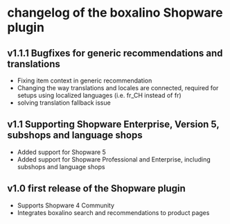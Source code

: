 # changelog of the boxalino Shopware plugin

## v1.1.1 Bugfixes for generic recommendations and translations
* Fixing item context in generic recommendation
* Changing the way translations and locales are connected, required for setups
  using localized languages (i.e. fr_CH instead of fr)
* solving translation fallback issue

## v1.1 Supporting Shopware Enterprise, Version 5, subshops and language shops

* Added support for Shopware 5
* Added support for Shopware Professional and Enterprise, including subshops
  and language shops

## v1.0 first release of the Shopware plugin

* Supports Shopware 4 Community
* Integrates boxalino search and recommendations to product pages
